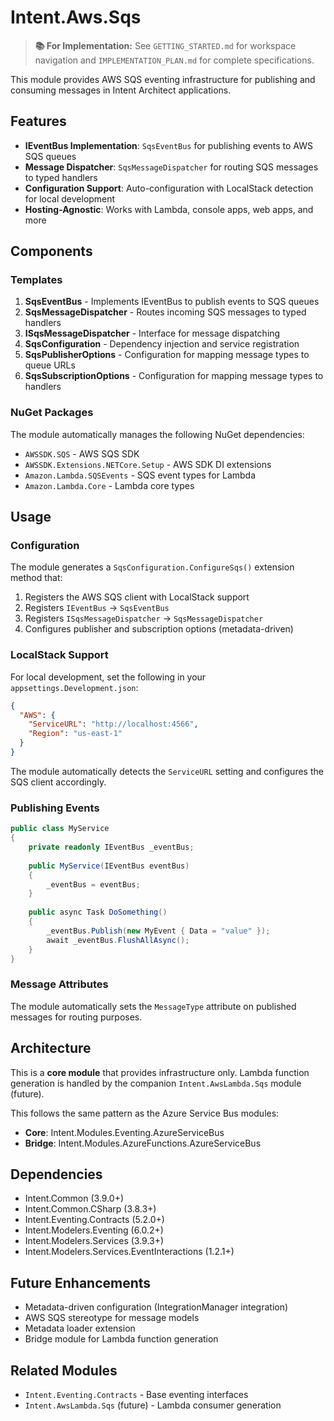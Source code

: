 # Intent.Aws.Sqs

> **📚 For Implementation:** See `GETTING_STARTED.md` for workspace navigation and `IMPLEMENTATION_PLAN.md` for complete specifications.

This module provides AWS SQS eventing infrastructure for publishing and consuming messages in Intent Architect applications.

## Features

- **IEventBus Implementation**: `SqsEventBus` for publishing events to AWS SQS queues
- **Message Dispatcher**: `SqsMessageDispatcher` for routing SQS messages to typed handlers
- **Configuration Support**: Auto-configuration with LocalStack detection for local development
- **Hosting-Agnostic**: Works with Lambda, console apps, web apps, and more

## Components

### Templates

1. **SqsEventBus** - Implements IEventBus to publish events to SQS queues
2. **SqsMessageDispatcher** - Routes incoming SQS messages to typed handlers
3. **ISqsMessageDispatcher** - Interface for message dispatching
4. **SqsConfiguration** - Dependency injection and service registration
5. **SqsPublisherOptions** - Configuration for mapping message types to queue URLs
6. **SqsSubscriptionOptions** - Configuration for mapping message types to handlers

### NuGet Packages

The module automatically manages the following NuGet dependencies:

- `AWSSDK.SQS` - AWS SQS SDK
- `AWSSDK.Extensions.NETCore.Setup` - AWS SDK DI extensions
- `Amazon.Lambda.SQSEvents` - SQS event types for Lambda
- `Amazon.Lambda.Core` - Lambda core types

## Usage

### Configuration

The module generates a `SqsConfiguration.ConfigureSqs()` extension method that:

1. Registers the AWS SQS client with LocalStack support
2. Registers `IEventBus` → `SqsEventBus`
3. Registers `ISqsMessageDispatcher` → `SqsMessageDispatcher`
4. Configures publisher and subscription options (metadata-driven)

### LocalStack Support

For local development, set the following in your `appsettings.Development.json`:

```json
{
  "AWS": {
    "ServiceURL": "http://localhost:4566",
    "Region": "us-east-1"
  }
}
```

The module automatically detects the `ServiceURL` setting and configures the SQS client accordingly.

### Publishing Events

```csharp
public class MyService
{
    private readonly IEventBus _eventBus;
    
    public MyService(IEventBus eventBus)
    {
        _eventBus = eventBus;
    }
    
    public async Task DoSomething()
    {
        _eventBus.Publish(new MyEvent { Data = "value" });
        await _eventBus.FlushAllAsync();
    }
}
```

### Message Attributes

The module automatically sets the `MessageType` attribute on published messages for routing purposes.

## Architecture

This is a **core module** that provides infrastructure only. Lambda function generation is handled by the companion `Intent.AwsLambda.Sqs` module (future).

This follows the same pattern as the Azure Service Bus modules:
- **Core**: Intent.Modules.Eventing.AzureServiceBus
- **Bridge**: Intent.Modules.AzureFunctions.AzureServiceBus

## Dependencies

- Intent.Common (3.9.0+)
- Intent.Common.CSharp (3.8.3+)
- Intent.Eventing.Contracts (5.2.0+)
- Intent.Modelers.Eventing (6.0.2+)
- Intent.Modelers.Services (3.9.3+)
- Intent.Modelers.Services.EventInteractions (1.2.1+)

## Future Enhancements

- Metadata-driven configuration (IntegrationManager integration)
- AWS SQS stereotype for message models
- Metadata loader extension
- Bridge module for Lambda function generation

## Related Modules

- `Intent.Eventing.Contracts` - Base eventing interfaces
- `Intent.AwsLambda.Sqs` (future) - Lambda consumer generation
